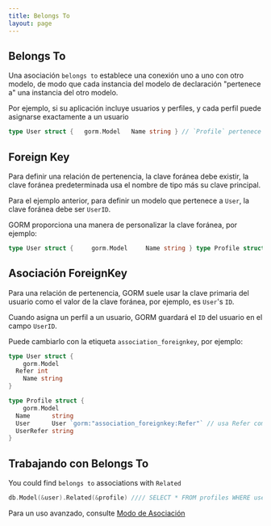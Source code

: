 ```yaml
---
title: Belongs To
layout: page
---
```

## Belongs To

Una asociación `belongs to` establece una conexión uno a uno con otro modelo, de modo que cada instancia del modelo de declaración "pertenece a" una instancia del otro modelo.

Por ejemplo, si su aplicación incluye usuarios y perfiles, y cada perfil puede asignarse exactamente a un usuario

```go
type User struct {   gorm.Model   Name string } // `Profile` pertenece a `User`, `UserID` es la clave foránea type Profile struct {   gorm.Model   UserID int   User User   Name string }
```

## Foreign Key

Para definir una relación de pertenencia, la clave foránea debe existir, la clave foránea predeterminada usa el nombre de tipo más su clave principal.

Para el ejemplo anterior, para definir un modelo que pertenece a `User`, la clave foránea debe ser `UserID`.

GORM proporciona una manera de personalizar la clave foránea, por ejemplo:

```go
type User struct {     gorm.Model     Name string } type Profile struct {     gorm.Model   Name string   User User `gorm:"foreignkey:UserRefer"` // usa UserRefer como clave foránea  UserRefer string }
```

## Asociación ForeignKey

Para una relación de pertenencia, GORM suele usar la clave primaria del usuario como el valor de la clave foránea, por ejemplo, es `User`'s `ID`.

Cuando asigna un perfil a un usuario, GORM guardará el `ID` del usuario en el campo `UserID`.

Puede cambiarlo con la etiqueta `association_foreignkey`, por ejemplo:

```go
type User struct {
    gorm.Model
  Refer int
    Name string
}

type Profile struct {
    gorm.Model
  Name      string
  User      User `gorm:"association_foreignkey:Refer"` // usa Refer como clave foránea de asociación
  UserRefer string
}
```

## Trabajando con Belongs To

You could find `belongs to` associations with `Related`

```go
db.Model(&user).Related(&profile) //// SELECT * FROM profiles WHERE user_id = 111; // 111 es el ID de usuario
```

Para un uso avanzado, consulte [Modo de Asociación](/docs/associations.html#Association-Mode)